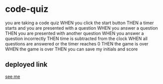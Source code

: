 # code-quiz
you are taking a code quiz
WHEN you click the start button
THEN a timer starts and you are presented with a question
WHEN you answer a question
THEN you are presented with another question
WHEN you answer a question incorrectly
THEN time is subtracted from the clock
WHEN all questions are answered or the timer reaches 0
THEN the game is over
WHEN the game is over
THEN you can save my initials and score

## deployed link
[see me](https://sbande90.github.io/code-quiz/)